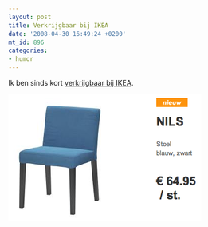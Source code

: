 ```yaml
---
layout: post
title: Verkrijgbaar bij IKEA
date: '2008-04-30 16:49:24 +0200'
mt_id: 896
categories:
- humor
---
```

 Ik ben sinds kort <a href="http://www.ikea.com/nl/nl/catalog/products/S89849985">verkrijgbaar bij IKEA</a>.

<a href="http://www.ikea.com/nl/nl/catalog/products/S89849985"><img alt="IKEA NILS" src="/images/IKEA%20NILS.png" width="387" height="254" /></a>
